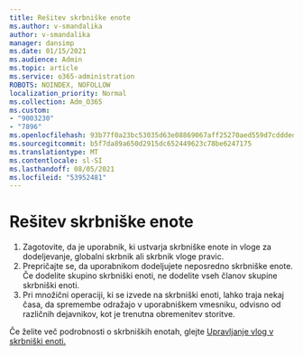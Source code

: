 ```yaml
---
title: Rešitev skrbniške enote
ms.author: v-smandalika
author: v-smandalika
manager: dansimp
ms.date: 01/15/2021
ms.audience: Admin
ms.topic: article
ms.service: o365-administration
ROBOTS: NOINDEX, NOFOLLOW
localization_priority: Normal
ms.collection: Adm_O365
ms.custom:
- "9003230"
- "7896"
ms.openlocfilehash: 93b77f0a23bc53035d63e08869067aff25270aed559d7cddded04aaa92285302
ms.sourcegitcommit: b5f7da89a650d2915dc652449623c78be6247175
ms.translationtype: MT
ms.contentlocale: sl-SI
ms.lasthandoff: 08/05/2021
ms.locfileid: "53952481"
---
```

# <a name="administrative-unit-solution"></a>Rešitev skrbniške enote

1. Zagotovite, da je uporabnik, ki ustvarja skrbniške enote in vloge za dodeljevanje, globalni skrbnik ali skrbnik vloge pravic.
2. Prepričajte se, da uporabnikom dodeljujete neposredno skrbniške enote. Če dodelite skupino skrbniški enoti, ne dodelite vseh članov skupine skrbniški enoti.
3. Pri množični operaciji, ki se izvede na skrbniški enoti, lahko traja nekaj časa, da spremembe odražajo v uporabniškem vmesniku, odvisno od različnih dejavnikov, kot je trenutna obremenitev storitve.

Če želite več podrobnosti o skrbniških enotah, glejte [Upravljanje vlog v skrbniški enoti.](https://docs.microsoft.com/azure/active-directory/roles/administrative-units)
